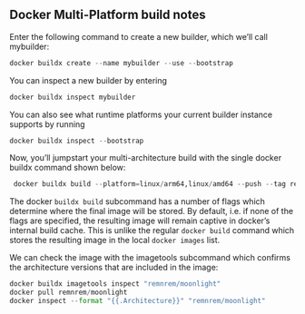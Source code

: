 ## Docker Multi-Platform build notes
Enter the following command to create a new builder, which we’ll call mybuilder:

```python
docker buildx create --name mybuilder --use --bootstrap
```
You can inspect a new builder by entering
```python
docker buildx inspect mybuilder
```
You can also see what runtime platforms your current builder instance supports by running
```python
docker buildx inspect --bootstrap
```
Now, you’ll jumpstart your multi-architecture build with the single docker buildx command shown below:
```python
 docker buildx build --platform=linux/arm64,linux/amd64 --push --tag remnrem/moonlight -f Dockerfile .

```
The docker `buildx build` subcommand has a number of flags which determine where the final image will be stored. By default, i.e. if none of the flags are specified, the resulting image will remain captive in docker’s internal build cache. This is unlike the regular `docker build` command which stores the resulting image in the local `docker images` list.

We can check the image with the imagetools subcommand which confirms the architecture versions that are included in the image:
```python
docker buildx imagetools inspect "remnrem/moonlight"
docker pull remnrem/moonlight
docker inspect --format "{{.Architecture}}" "remnrem/moonlight"
```
